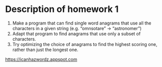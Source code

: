 # Description of homework 1
1. Make a program that can find single word anagrams that use all the characters in a given string (e.g. “omnsotare” -> “astronomer”)
2. Adapt that program to find anagrams that use only a subset of characters.
3. Try optimizing the choice of anagrams to find the highest scoring one, rather than just the longest one.

https://icanhazwordz.appspot.com
